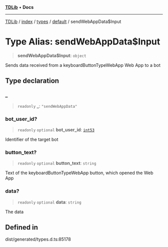 [**TDLib**](../../../../../../README.md) • **Docs**

***

[TDLib](../../../../../../modules.md) / [index](../../../../../README.md) / [types](../../../README.md) / [default](../README.md) / sendWebAppData$Input

# Type Alias: sendWebAppData$Input

> **sendWebAppData$Input**: `object`

Sends data received from a keyboardButtonTypeWebApp Web App to a bot

## Type declaration

### \_

> `readonly` **\_**: `"sendWebAppData"`

### bot\_user\_id?

> `readonly` `optional` **bot\_user\_id**: [`int53`](int53.md)

Identifier of the target bot

### button\_text?

> `readonly` `optional` **button\_text**: `string`

Text of the keyboardButtonTypeWebApp button, which opened the Web App

### data?

> `readonly` `optional` **data**: `string`

The data

## Defined in

dist/generated/types.d.ts:85178
